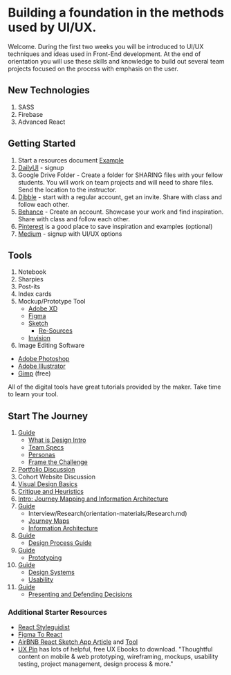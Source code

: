 # Building a foundation in the methods used by UI/UX.

Welcome. During the first two weeks you will be introduced to UI/UX techniques and ideas used in Front-End development. At the end of orientation you will use these skills and knowledge to build out several team projects focused on the process with emphasis on the user.

## New Technologies
1. SASS
2. Firebase
3. Advanced React

## Getting Started
1. Start a resources document [Example](https://github.com/brendalong/design-resources)
1. [DailyUI](https://www.dailyui.co/) - signup
1. Google Drive Folder - Create a folder for SHARING files with your fellow students. You will work on team projects and will need to share files. Send the location to the instructor.
1. [Dibble](https://dribbble.com/) - start with a regular account, get an invite. Share with class and follow each other.
1. [Behance](https://www.behance.net/) - Create an account. Showcase your work and find inspiration. Share with class and follow each other.
1. [Pinterest](https://www.pinterest.com) is a good place to save inspiration and examples (optional)
1. [Medium](https://medium.com) - signup with UI/UX options


## Tools
1. Notebook
2. Sharpies
3. Post-its
4. Index cards
5. Mockup/Prototype Tool
   * [Adobe XD](https://www.adobe.com/products/xd.html)
   * [Figma](https://www.figma.com)
   * [Sketch](https://www.sketch.com)
     * [Re-Sources](https://www.sketchappsources.com/)
   * [Invision](https://www.invisionapp.com/)
6. Image Editing Software
  * [Adobe Photoshop](https://www.adobe.com/products/catalog.html)
  * [Adobe Illustrator](https://www.adobe.com/products/catalog.html)
  * [Gimp](https://www.gimp.org/) (free)

All of the digital tools have great tutorials provided by the maker. Take time to learn your tool.


## Start The Journey
   1. [Guide](orientation-materials/orientation-1.md)
      * [What is Design Intro](orientation-materials/Design_Process_Intro.pdf)
      * [Team Specs](orientation-materials/Team_Specs.pdf)
      * [Personas](orientation-materials/Personas.pdf)
      * [Frame the Challenge](orientation-materials/FrameTheChallenge.pdf)
   1. [Portfolio Discussion](orientation-materials/orientation-portfolio.md)
   1. Cohort Website Discussion
   1. [Visual Design Basics](orientation-materials/orientation-4.md)
   1. [Critique and Heuristics](orientation-materials/orientation-2.md)
   1. [Intro: Journey Mapping and Information Architecture](orientation-materials/orientation-5.md)
   1. [Guide](orientation-materials/orientation-6.md)
       * Interview/Research(orientation-materials/Research.md)
       * [Journey Maps](orientation-materials/JourneyMaps.pdf)
       * [Information Architecture](orientation-materials/InfoArch.pdf)
   2. [Guide](orientation-materials/orientation-7.md)
       * [Design Process Guide](orientation-materials/Design_Process.pdf)
   3. [Guide](orientation-materials/orientation-8.md)
       * [Prototyping](orientation-materials/Prototype.pdf)
   4. [Guide](orientation-materials/orientation-9.md)
       * [Design Systems](orientation-materials/DesignSys.pdf)
       * [Usability](orientation-materials/Usability.pdf)
   5. [Guide](orientation-materials/orientation-10.md)
       * [Presenting and Defending Decisions](orientation-materials/Present-Defend.pdf)



### Additional Starter Resources
* [React Styleguidist](https://github.com/styleguidist/react-styleguidist)
* [Figma To React](https://www.figma.com/blog/introducing-figma-to-react/)
* [AirBNB React Sketch App Article](https://airbnb.design/painting-with-code/) and [Tool](https://github.com/airbnb/react-sketchapp)
* [UX Pin](https://www.uxpin.com/studio/ebooks/) has lots of helpful, free UX Ebooks to download. "Thoughtful content on mobile & web prototyping, wireframing, mockups, usability testing, project management, design process & more."
